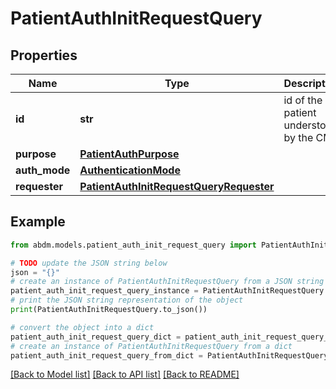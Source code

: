 # PatientAuthInitRequestQuery


## Properties

Name | Type | Description | Notes
------------ | ------------- | ------------- | -------------
**id** | **str** | id  of the patient understood by the CM | 
**purpose** | [**PatientAuthPurpose**](PatientAuthPurpose.md) |  | 
**auth_mode** | [**AuthenticationMode**](AuthenticationMode.md) |  | [optional] 
**requester** | [**PatientAuthInitRequestQueryRequester**](PatientAuthInitRequestQueryRequester.md) |  | 

## Example

```python
from abdm.models.patient_auth_init_request_query import PatientAuthInitRequestQuery

# TODO update the JSON string below
json = "{}"
# create an instance of PatientAuthInitRequestQuery from a JSON string
patient_auth_init_request_query_instance = PatientAuthInitRequestQuery.from_json(json)
# print the JSON string representation of the object
print(PatientAuthInitRequestQuery.to_json())

# convert the object into a dict
patient_auth_init_request_query_dict = patient_auth_init_request_query_instance.to_dict()
# create an instance of PatientAuthInitRequestQuery from a dict
patient_auth_init_request_query_from_dict = PatientAuthInitRequestQuery.from_dict(patient_auth_init_request_query_dict)
```
[[Back to Model list]](../README.md#documentation-for-models) [[Back to API list]](../README.md#documentation-for-api-endpoints) [[Back to README]](../README.md)


